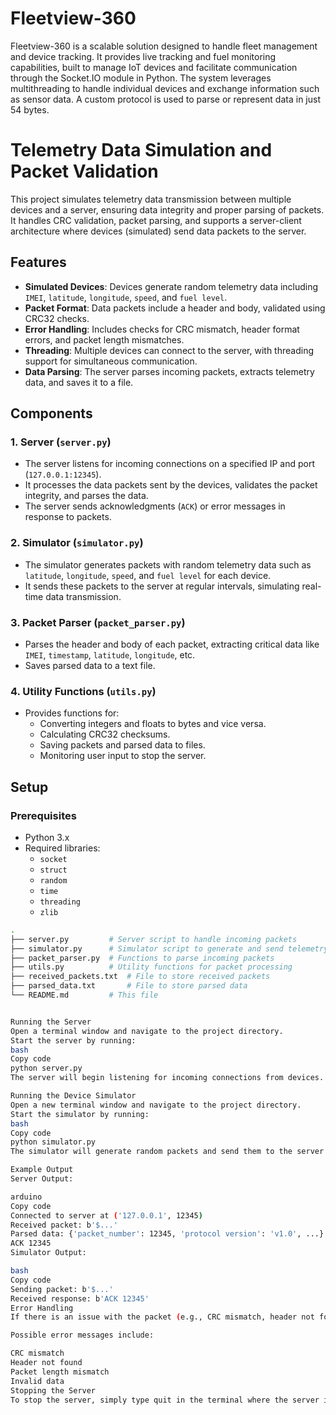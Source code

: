# Fleetview-360

Fleetview-360 is a scalable solution designed to handle fleet management and device tracking. It provides live tracking and fuel monitoring capabilities, built to manage IoT devices and facilitate communication through the Socket.IO module in Python. The system leverages multithreading to handle individual devices and exchange information such as sensor data. A custom protocol is used to parse or represent data in just 54 bytes.

# Telemetry Data Simulation and Packet Validation

This project simulates telemetry data transmission between multiple devices and a server, ensuring data integrity and proper parsing of packets. It handles CRC validation, packet parsing, and supports a server-client architecture where devices (simulated) send data packets to the server.

## Features

- **Simulated Devices**: Devices generate random telemetry data including `IMEI`, `latitude`, `longitude`, `speed`, and `fuel level`.
- **Packet Format**: Data packets include a header and body, validated using CRC32 checks.
- **Error Handling**: Includes checks for CRC mismatch, header format errors, and packet length mismatches.
- **Threading**: Multiple devices can connect to the server, with threading support for simultaneous communication.
- **Data Parsing**: The server parses incoming packets, extracts telemetry data, and saves it to a file.
  
## Components

### 1. **Server (`server.py`)**

- The server listens for incoming connections on a specified IP and port (`127.0.0.1:12345`).
- It processes the data packets sent by the devices, validates the packet integrity, and parses the data.
- The server sends acknowledgments (`ACK`) or error messages in response to packets.

### 2. **Simulator (`simulator.py`)**

- The simulator generates packets with random telemetry data such as `latitude`, `longitude`, `speed`, and `fuel level` for each device.
- It sends these packets to the server at regular intervals, simulating real-time data transmission.

### 3. **Packet Parser (`packet_parser.py`)**

- Parses the header and body of each packet, extracting critical data like `IMEI`, `timestamp`, `latitude`, `longitude`, etc.
- Saves parsed data to a text file.

### 4. **Utility Functions (`utils.py`)**

- Provides functions for:
  - Converting integers and floats to bytes and vice versa.
  - Calculating CRC32 checksums.
  - Saving packets and parsed data to files.
  - Monitoring user input to stop the server.

## Setup

### Prerequisites

- Python 3.x
- Required libraries:
  - `socket`
  - `struct`
  - `random`
  - `time`
  - `threading`
  - `zlib`
  

```bash
.
├── server.py         # Server script to handle incoming packets
├── simulator.py      # Simulator script to generate and send telemetry data
├── packet_parser.py  # Functions to parse incoming packets
├── utils.py          # Utility functions for packet processing
├── received_packets.txt  # File to store received packets
├── parsed_data.txt       # File to store parsed data
└── README.md         # This file


Running the Server
Open a terminal window and navigate to the project directory.
Start the server by running:
bash
Copy code
python server.py
The server will begin listening for incoming connections from devices.

Running the Device Simulator
Open a new terminal window and navigate to the project directory.
Start the simulator by running:
bash
Copy code
python simulator.py
The simulator will generate random packets and send them to the server at regular intervals (2 seconds by default).

Example Output
Server Output:

arduino
Copy code
Connected to server at ('127.0.0.1', 12345)
Received packet: b'$...'
Parsed data: {'packet_number': 12345, 'protocol version': 'v1.0', ...}
ACK 12345
Simulator Output:

bash
Copy code
Sending packet: b'$...'
Received response: b'ACK 12345'
Error Handling
If there is an issue with the packet (e.g., CRC mismatch, header not found), the server will send an error message back to the device.

Possible error messages include:

CRC mismatch
Header not found
Packet length mismatch
Invalid data
Stopping the Server
To stop the server, simply type quit in the terminal where the server is running.